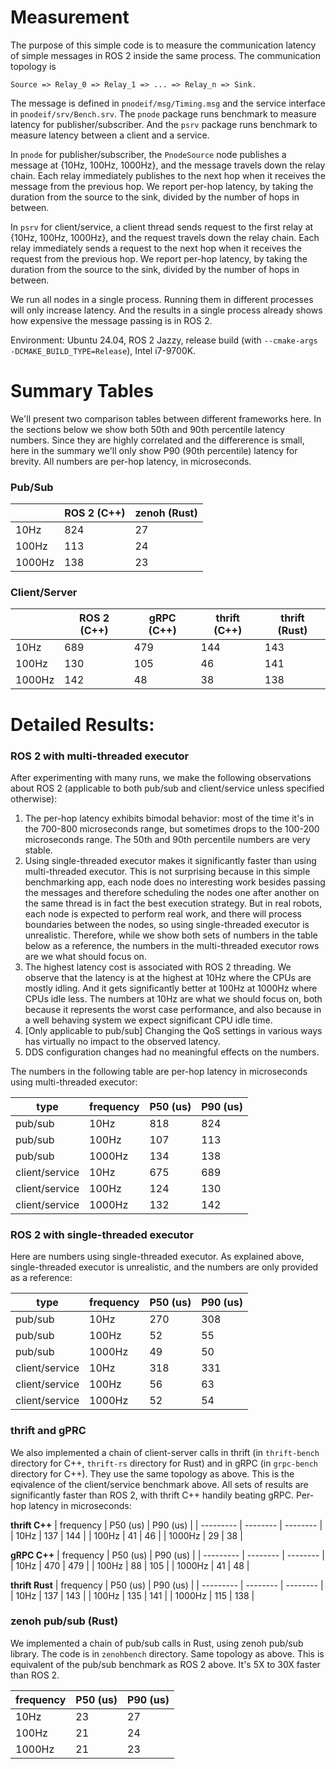 # Measurement
The purpose of this simple code is to measure the communication latency
of simple messages in ROS 2 inside the same process.
The communication topology is
```
Source => Relay_0 => Relay_1 => ... => Relay_n => Sink.
```

The message is defined in `pnodeif/msg/Timing.msg` and the service interface
in `pnodeif/srv/Bench.srv`. The `pnode` package runs benchmark to measure
latency for publisher/subscriber. And the `psrv` package runs benchmark to
measure latency between a client and a service.

In `pnode` for publisher/subscriber, the `PnodeSource` node publishes
a message at {10Hz, 100Hz, 1000Hz}, and the message travels down the relay chain.
Each relay immediately publishes to the next hop when it receives
the message from the previous hop. We report per-hop latency, by taking
the duration from the source to the sink, divided by the number of hops
in between.

In `psrv` for client/service, a client thread sends request to the first
relay at {10Hz, 100Hz, 1000Hz}, and the request travels down the relay chain.
Each relay immediately sends a request to the next hop when it receives
the request from the previous hop. We report per-hop latency, by taking
the duration from the source to the sink, divided by the number of hops
in between.

We run all nodes in a single process. Running them in different processes
will only increase latency. And the results in a single process already
shows how expensive the message passing is in ROS 2.

Environment: Ubuntu 24.04, ROS 2 Jazzy,
release build (with `--cmake-args -DCMAKE_BUILD_TYPE=Release`),
Intel i7-9700K.

# Summary Tables
We'll present two comparison tables between different frameworks here. In the
sections below we show both 50th and 90th percentile latency numbers. Since
they are highly correlated and the differerence is small, here in the summary
we'll only show P90 (90th percentile) latency for brevity. All numbers are
per-hop latency, in microseconds.

### Pub/Sub
|        | ROS 2 (C++) | zenoh (Rust) |
| ------ | ----------- | ------------ |
| 10Hz   | 824         | 27           |
| 100Hz  | 113         | 24           |
| 1000Hz | 138         | 23           |

### Client/Server
|        | ROS 2 (C++) | gRPC (C++) | thrift (C++) | thrift (Rust) |
| ------ | ----------- | ---------- | ------------ | ------------- |
| 10Hz   | 689         | 479        | 144          | 143           |
| 100Hz  | 130         | 105        | 46           | 141           |
| 1000Hz | 142         | 48         | 38           | 138           |


# Detailed Results:
### ROS 2 with multi-threaded executor
After experimenting with many runs, we make the following observations about ROS 2
(applicable to both pub/sub and client/service unless specified otherwise):
1. The per-hop latency exhibits bimodal behavior:
    most of the time it's in the 700-800 microseconds range, but sometimes drops
    to the 100-200 microseconds range. The 50th and 90th percentile numbers
    are very stable.
2. Using single-threaded executor makes it significantly faster than
    using multi-threaded executor. This is not surprising because in this
    simple benchmarking app, each node
    does no interesting work besides passing the messages and therefore
    scheduling the nodes one after another on the same thread is in fact
    the best execution strategy. But in real robots, each node is expected
    to perform real work, and there will process boundaries between the nodes,
    so using single-threaded executor is unrealistic.
    Therefore, while we show both sets of numbers in the table below as
    a reference, the numbers in the multi-threaded executor rows are we
    what should focus on.
3. The highest latency cost is associated with ROS 2 threading. We observe
    that the latency is at the highest at 10Hz where the CPUs are mostly idling.
    And it gets significantly better at 100Hz at 1000Hz where CPUs idle less.
    The numbers at 10Hz are what we should focus on, both because it represents
    the worst case performance, and also because in a well behaving system
    we expect significant CPU idle time.
4. [Only applicable to pub/sub] Changing the QoS settings in various ways
    has virtually no impact to the observed latency.
5. DDS configuration changes had no meaningful effects on the numbers.

The numbers in the following table are per-hop latency in microseconds
using multi-threaded executor:

| type           | frequency | P50 (us) | P90 (us) |
| -------------- | --------- | -------- | -------- |
| pub/sub        | 10Hz      | 818      | 824      |
| pub/sub        | 100Hz     | 107      | 113      |
| pub/sub        | 1000Hz    | 134      | 138      |
| client/service | 10Hz      | 675      | 689      |
| client/service | 100Hz     | 124      | 130      |
| client/service | 1000Hz    | 132      | 142      |

### ROS 2 with single-threaded executor
Here are numbers using single-threaded executor. As explained above,
single-threaded executor is unrealistic, and the numbers are only provided as
a reference:

| type           | frequency | P50 (us) | P90 (us) |
| -------------- | --------- | -------- | -------- |
| pub/sub        | 10Hz      | 270      | 308      |
| pub/sub        | 100Hz     | 52       | 55       |
| pub/sub        | 1000Hz    | 49       | 50       |
| client/service | 10Hz      | 318      | 331      |
| client/service | 100Hz     | 56       | 63       |
| client/service | 1000Hz    | 52       | 54       |

### thrift and gPRC
We also implemented a chain of client-server calls in thrift
(in `thrift-bench` directory for C++, `thrift-rs` directory for Rust)
and in gRPC (in `grpc-bench` directory for C++).
They use the same topology as above. This is the eqivalence
of the client/service benchmark above. All sets of results are 
significantly faster than ROS 2, with thrift C++ handily beating gRPC. 
Per-hop latency in microseconds:

**thrift C++**
| frequency | P50 (us) | P90 (us) |
| --------- | -------- | -------- |
| 10Hz      | 137      | 144      |
| 100Hz     | 41       | 46       |
| 1000Hz    | 29       | 38       |


**gRPC C++**
| frequency | P50 (us) | P90 (us) |
| --------- | -------- | -------- |
| 10Hz      | 470      | 479      |
| 100Hz     | 88       | 105      |
| 1000Hz    | 41       | 48       |

**thrift Rust**
| frequency | P50 (us) | P90 (us) |
| --------- | -------- | -------- |
| 10Hz      | 137      | 143      |
| 100Hz     | 135      | 141      |
| 1000Hz    | 115      | 138      |


### zenoh pub/sub (Rust)
We implemented a chain of pub/sub calls in Rust, using zenoh pub/sub library.
The code is in `zenohbench` directory. Same topology as above. 
This is equivalent of the pub/sub benchmark as ROS 2 above.
It's 5X to 30X faster than ROS 2.

| frequency | P50 (us) | P90 (us) |
| --------- | -------- | -------- |
| 10Hz      | 23       | 27       |
| 100Hz     | 21       | 24       |
| 1000Hz    | 21       | 23       |

